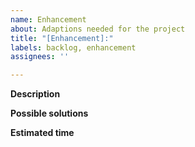 ```yaml
---
name: Enhancement
about: Adaptions needed for the project
title: "[Enhancement]:"
labels: backlog, enhancement
assignees: ''

---
```


**Description**

**Possible solutions**

**Estimated time**
